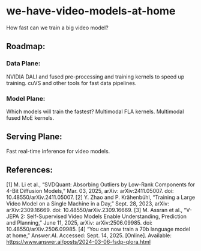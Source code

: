 # we-have-video-models-at-home
How fast can we train a big video model?

## Roadmap:

### Data Plane:
NVIDIA DALI and fused pre-processing and training kernels to speed up training. cuVS and other tools for fast data pipelines.

### Model Plane:
Which models will train the fastest? Multimodal FLA kernels. Multimodal fused MoE kernels.

## Serving Plane:
Fast real-time inference for video models.

## References:
[1] M. Li et al., “SVDQuant: Absorbing Outliers by Low-Rank Components for 4-Bit Diffusion Models,” Mar. 03, 2025, arXiv: arXiv:2411.05007. doi: 10.48550/arXiv.2411.05007.
[2] Y. Zhao and P. Krähenbühl, “Training a Large Video Model on a Single Machine in a Day,” Sept. 28, 2023, arXiv: arXiv:2309.16669. doi: 10.48550/arXiv.2309.16669.
[3] M. Assran et al., “V-JEPA 2: Self-Supervised Video Models Enable Understanding, Prediction and Planning,” June 11, 2025, arXiv: arXiv:2506.09985. doi: 10.48550/arXiv.2506.09985.
[4] “You can now train a 70b language model at home,” Answer.AI. Accessed: Sept. 14, 2025. [Online]. Available: https://www.answer.ai/posts/2024-03-06-fsdp-qlora.html
